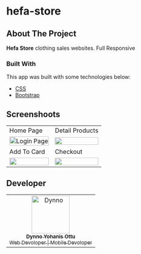 # hefa-store

## About The Project
**Hefa Store** clothing sales websites. Full Responsive
### Built With

This app was built with some technologies below:

- [CSS](https://developer.mozilla.org/en-US/docs/Web/CSS)
- [Bootstrap](https://getbootstrap.com/docs/4.6/getting-started/introduction/)

## Screenshoots

<p align="center" display=flex>
   
<table>
    <tr>
    <td>Home Page</td>
    <td>Detail Products</td>
  </tr>
  <tr>
    <td><image src="https://res.cloudinary.com/dzs9aijqab/image/upload/v1689327317/hefa-store/screencapture-file-D-BELAJAR-CODING-BWA-FULL-STACK-WEBSITE-DESIGN-projek-hefa-store-index-html-2023-07-14-17_31_52_zowej4.png" alt="Login Page" width=100%></td>
    <td><image src="https://res.cloudinary.com/dzs9aijqab/image/upload/v1689327318/hefa-store/screencapture-file-D-BELAJAR-CODING-BWA-FULL-STACK-WEBSITE-DESIGN-projek-hefa-store-single-html-2023-07-14-17_32_07_y1doai.png" width=100%/></td>
  </tr>
  
  <tr>
       <tr>
    <td>Add To Card</td>
    <td>Checkout</td>
  </tr>
    <td><image src="https://res.cloudinary.com/dzs9aijqab/image/upload/v1689327314/hefa-store/screencapture-file-D-BELAJAR-CODING-BWA-FULL-STACK-WEBSITE-DESIGN-projek-hefa-store-card-html-2023-07-14-17_34_46_yxllnz.png" width=100%></td>
    <td><image src="https://res.cloudinary.com/dzs9aijqab/image/upload/v1689327314/hefa-store/Screenshot_2023-07-14_173301_b928nj.png" width=100%/></td>
  </tr>
</table>
      
</p>

## Developer

<center>
  <table>
    <tr>
      <td align="center">
        <a href="https://github.com/DynnoOttu">
          <img width="100" src="https://res.cloudinary.com/dzs9aijqab/image/upload/v1685061849/recipes/kbgsfitfo3x2aikonhng.jpg" alt="Dynno"><br/>
          <sub><b>Dynno Yohanis Ottu</b></sub> <br/>
          <sub>Web Devoloper | Mobile Devoloper</sub>
        </a>
      </td>
  </table>
</center>
